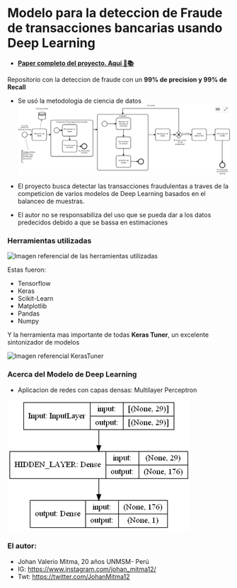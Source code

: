 # Modelo para la deteccion de Fraude de transacciones bancarias usando Deep Learning

* [**Paper completo del proyecto. Aquí 👀📚**](https://drive.google.com/file/d/1rQomklCfWuBcIzAFqs3Pj-GC2qMfhevv/view?usp=sharing)

Repositorio con la deteccion de fraude con un **99% de precision y 99% de Recall**

* Se usó la metodologia de ciencia de datos
![model_process](model_process.png)

* El proyecto busca detectar las transacciones fraudulentas a traves de la competicion de varios modelos de Deep Learning basados en el balanceo de muestras.
* El autor no se responsabiliza del uso que se pueda dar a los datos predecidos debido a que se bassa en estimaciones

### Herramientas utilizadas

![Imagen referencial de las herramientas utilizadas](https://cutt.ly/XkUf8rW)

Estas fueron:

* Tensorflow
* Keras
* Scikit-Learn
* Matplotlib
* Pandas
* Numpy

Y la herramienta mas importante de todas **Keras Tuner**, un excelente sintonizador de modelos

![Imagen referencial KerasTuner](https://cutt.ly/GnijTn1)
### Acerca del Modelo de Deep Learning
* Aplicacion de redes con capas densas: Multilayer Perceptron

![Arquitectura del Primer Prototipo de Red](model_final.png)

### El autor:
* Johan Valerio Mitma, 20 años UNMSM- Perú
* IG: https://www.instagram.com/johan_mitma12/
* Twt: https://twitter.com/JohanMitma12
